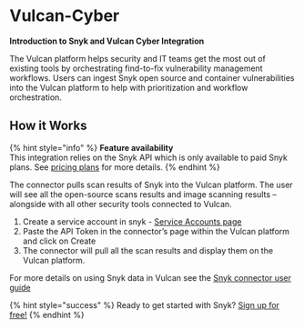 # Vulcan-Cyber

**Introduction to Snyk and Vulcan Cyber Integration**

The Vulcan platform helps security and IT teams get the most out of existing tools by orchestrating find-to-fix vulnerability management workflows. Users can ingest Snyk open source and container vulnerabilities into the Vulcan platform to help with prioritization and workflow orchestration.

## How it Works

{% hint style="info" %}
**Feature availability**  
This integration relies on the Snyk API which is only available to paid Snyk plans. See [pricing plans](https://snyk.io/plans/) for more details.
{% endhint %}

The connector pulls scan results of Snyk into the Vulcan platform. The user will see all the open-source scans results and image scanning results – alongside with all other security tools connected to Vulcan.

1. Create a service account in snyk - [Service Accounts page](integrations/managing-integrations/service-accounts)
2. Paste the API Token in the connector’s page within the Vulcan platform and click on Create
3. The connector will pull all the scan results and display them on the Vulcan platform.

For more details on using Snyk data in Vulcan see the [Snyk connector user guide](https://intercom.help/vulcan-cyber/en/articles/4274080-snyk-connector-user-guide)

{% hint style="success" %}
Ready to get started with Snyk? [Sign up for free!](https://snyk.io/login?cta=sign-up&loc=footer&page=support_docs_page)
{% endhint %}

